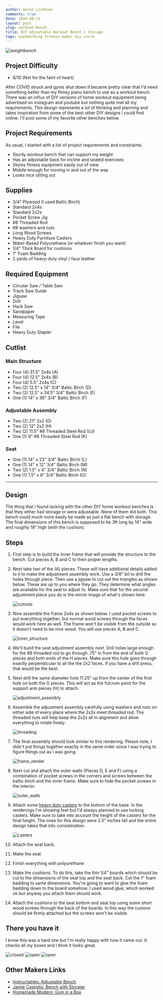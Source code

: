 ```yaml
---
author: Aaron Lichtner
comments: true
date: 2020-08-23
layout: post
slug: workout-bench
title: DIY Adjustable Workout Bench + Storage
tags: woodworking fitness maker diy covid
---
```


![weightbench](/public/img/2020/08/weightbench.png)

## Project Difficulty 

- 8/10 (Not for the faint of heart)

After COVID struck and gyms shut down it became pretty clear that I'd need something better than my flimsy piano bench to use as a workout bench. 
There was an influx of DIY versions of home workout equipment being advertised on instagram and youtube but nothing quite met all my requirements. 
This design represents a lot of thinking and planning and takes inspiration from some of the best other DIY designs I could find online. I'll post some of my favorite other benches below.

## Project Requirements

As usual, I started with a list of project requirements and constraints.

- Sturdy workout bench that can support my weight
- Has an adjustable back for incline and seated exercises
- Stores fitness equipment easily out of view
- Mobile enough for moving in and out of the way
- Looks nice sitting out

## Supplies

- 3/4" Plywood (I used Baltic Birch)
- Standard 2x4s 
- Standard 2x2s
- Pocket Screw Jig
- #8 Threaded Rod
- #8 washers and nuts
- Long Wood Screws
- Heavy Duty Furniture Casters
- Water-Based Polyurethane (or whatever finish you want)
- 1/4" Thick Board for cushions
- 1" Foam Badding
- 2 yards of heavy-duty vinyl / faux leather

## Required Equipment

- Circular Saw / Table Saw
- Track Saw Guide
- Jigsaw
- Drill
- Hack Saw
- Sandpaper
- Measuring Tape
- Level
- File
- Heavy Duty Stapler

## Cutlist 

### Main Structure
- Four (4) 31.5" 2x4s (A)
- Four (4) 12.5" 2x4s (B)
- Four (4) 5.5" 2x4s (C)
- Two (2) 12.5" x 14" 3/4" Baltic Birch (D)
- Two (2) 12.5" x 34.5" 3/4" Baltic Birch (E)
- One (1) 14" x 36" 3/4" Baltic Birch (F)

### Adjustable Assembly
- Two (2) 21" 2x2 (G)
- Two (2) 12" 2x2 (H)
- Two (2) 11.5" #8 Threaded Steel Rod (I/J)
- One (1) 9" #8 Threaded Steel Rod (K)

### Seat
- One (1) 14" x 23" 3/4" Baltic Birch (L)
- One (1) 14" x 12" 3/4" Baltic Birch (M)
- Two (2) 1.5" x 4" 3/4" Baltic Birch (N)
- One (1) 1.5" x 6" 3/4" Baltic Birch (O)

---
## Design

The thing that I found lacking with the other DIY home workout benches is that they either had storage or were adjustable. 
None of them did both. This bench could much more easily be made as just a flat bench with storage. The final dimensions of this 
bench is supposed to be 3ft long by 14" wide and roughly 18" high (with the cushion). 

## Steps

1. First step is to build the inner frame that will provide the structure to the bench. Cut pieces A, B and C to their proper lengths. 

2. Next take two of the (A) pieces. These will have additional details added to it to make the adjustment assembly work. Use a 3/8" bit to drill the holes through piece. Then use a jigsaw to cut out the triangles as shown below. These 
are up to you where they go. They determine what angles are available for the seat to adjust to. Make sure that for the second adjustment piece you do is the mirror image of what's shown here. 


   ![cutouts](/public/img/2020/08/cutouts.png)


3. Now assemble the frame 2x4s as shown below. I used pocket screws to put everything together, but normal wood screws through the faces would work here as well.
 The frame won't be visible from the outside so it doesn't need to be nice wood. You will use pieces A, B and C. 

    ![inner_structure](/public/img/2020/08/frame.png)
    
4. We'll build the seat adjustment assembly next. Drill holes large enough for the #8 threaded rod to go through 
.75" in from the end of both G pieces and both ends of the H pieces. Make sure this hole goes through exactly perpendicular to all the the 2x2 faces. If you have a drill press, that would be the best.

5. Next drill the same diameter hole 11.25" up from the center of the first hole on both the G pieces. 
This will act as the fulcrum point for the support arm pieces (H) to attach. 

    ![adjustment_assembly](/public/img/2020/08/assembly.png)

6. Assemble the adjustment assembly carefully using washers and nuts on either side of every place where the 2x2s meet threaded rod. The threaded nuts will help keep the 2x2s all in alignment and allow everything to rotate freely. 

    ![threading](/public/img/2020/08/threading.png)

7. The final assembly should look similar to this rendering. Please note, I didn't put things together exactly in the same order since I was trying to figure things out as I was going. 

    ![frame_render](/public/img/2020/08/frame_assembly_render.png)


2. Next cut and attach the outer walls (Pieces D, E and F) using a combination of pocket screws in the corners and screws between the baltic birch and the inner frame. 
Make sure to hide the pocket screws in the interior. 

    ![outer_walls](../public/img/2020/08/outerwalls.png)
    
3. Attach some [heavy duty casters](https://www.amazon.com/Swivel-Caster-Wheels-Locking-Polyurethane/dp/B06Y49D2J2/ref=sxin_10?ascsubtag=amzn1.osa.b54557a1-1e55-4d28-9e82-050295431ec6.ATVPDKIKX0DER.en_US&creativeASIN=B06Y49D2J2&cv_ct_cx=heavy+duty+casters&cv_ct_id=amzn1.osa.b54557a1-1e55-4d28-9e82-050295431ec6.ATVPDKIKX0DER.en_US&cv_ct_pg=search&cv_ct_wn=osp-single-source-gl-ranking&dchild=1&keywords=heavy+duty+casters&linkCode=oas&pd_rd_i=B06Y49D2J2&pd_rd_r=1ea42fce-1bd8-46e9-ad64-c66519d68a91&pd_rd_w=hFAkR&pd_rd_wg=U9Xl8&pf_rd_p=69c78df1-b3ce-40ba-9ee0-ecaea903b011&pf_rd_r=9GNK33PT41BMV16CP4PX&qid=1598223053&sr=1-2-d9dc7690-f7e1-44eb-ad06-aebbef559a37&tag=cb-osp-20) 
to the bottom of the base. In the renderings I'm showing feet but I'd always planned to use locking casters. Make sure to take into account
the height of the casters for the final height. The ones for this design were 2.5" inches tall and the entire design takes that into consideration.

    ![casters](../public/img/2020/08/caster.gif)

2. Attach the seat back.
2. Make the seat
2. Finish everything with polyurethane
2. Make the cushions. To do this, take the thin 1/4" boards which should be cut to the dimensions of the seat top and the seat back. Cut the 1" foam badding to same dimensions. You're going to want to glue the foam badding down to the board somehow. I used wood glue, which worked ok but anyway you attach them should work. 

2. Attach the cushions to the seat bottom and seat top using some short wood screws through the back of the boards. In this way the cusions should be firmly attached but the screws won't be visible.

## There you have it

I know this was a hard one but I'm really happy with how it came out. It checks all my boxes and I think it looks great. 

![closed](../public/img/2020/08/closed.jpg)
![open](../public/img/2020/08/open.jpg)
![open](../public/img/2020/08/storage.jpg)



## Other Makers Links

- [Instructables: Adjustable Bench](https://www.instructables.com/id/Weight-Bench-5-positionFlatIncline-doubles-as-/)
- [Jamie Castiglio: Bench with Storage](https://jaimecostiglio.com/diy-workout-bench-with-storage/)
- [Homemade Modern:  Gym in a Box](https://www.youtube.com/watch?v=H2UVZhbX074)
